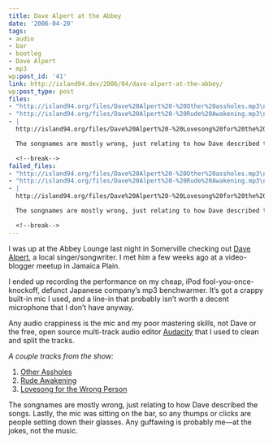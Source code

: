 ```yaml
---
title: Dave Alpert at the Abbey
date: '2006-04-20'
tags:
- audio
- bar
- bootleg
- Dave Alpert
- mp3
wp:post_id: '41'
link: http://island94.dev/2006/04/dave-alpert-at-the-abbey/
wp:post_type: post
files:
- "http://island94.org/files/Dave%20Alpert%20-%20Other%20assholes.mp3\n# "
- "http://island94.org/files/Dave%20Alpert%20-%20Rude%20Awakening.mp3\n# "
- |
  http://island94.org/files/Dave%20Alpert%20-%20Lovesong%20for%20the%20wrong%20person.mp3

  The songnames are mostly wrong, just relating to how Dave described the songs. Lastly, the mic was sitting on the bar, so any thumps or clicks are people setting down their glasses.  Any guffawing is probably me--at the jokes, not the music.

  <!--break-->
failed_files:
- "http://island94.org/files/Dave%20Alpert%20-%20Other%20assholes.mp3\n# "
- "http://island94.org/files/Dave%20Alpert%20-%20Rude%20Awakening.mp3\n# "
- |
  http://island94.org/files/Dave%20Alpert%20-%20Lovesong%20for%20the%20wrong%20person.mp3

  The songnames are mostly wrong, just relating to how Dave described the songs. Lastly, the mic was sitting on the bar, so any thumps or clicks are people setting down their glasses.  Any guffawing is probably me--at the jokes, not the music.

  <!--break-->
---
```


<p>I was up at the Abbey Lounge last night in Somerville checking out <a href="http://davealpert.com">Dave Alpert</a>, a local singer/songwriter.  I met him a few weeks ago at a video-blogger meetup in Jamaica Plain.</p>
<p>I ended up recording the performance on my cheap, iPod fool-you-once-knockoff, defunct Japanese company&#8217;s mp3 benchwarmer.  It&#8217;s got a crappy built-in mic I used, and a line-in that probably isn&#8217;t worth a decent microphone that I don&#8217;t have anyway.</p>
<p>Any audio crappiness is the mic and my poor mastering skills, not Dave or the free, open source multi-track audio editor <a href="http://audacity.sourceforge.net/">Audacity</a> that I used to clean and split the tracks.</p>
<p><em>A couple tracks from the show:</em></p>
<ol>
	<li><a href="http://island94.org/files/Dave%20Alpert%20-%20Other%20assholes.mp3">Other Assholes</a></li>
	<li><a href="http://island94.org/files/Dave%20Alpert%20-%20Rude%20Awakening.mp3">Rude Awakening</a></li>
	<li><a href="http://island94.org/files/Dave%20Alpert%20-%20Lovesong%20for%20the%20wrong%20person.mp3">Lovesong for the Wrong Person</a></li>
</ol>
<p>The songnames are mostly wrong, just relating to how Dave described the songs. Lastly, the mic was sitting on the bar, so any thumps or clicks are people setting down their glasses.  Any guffawing is probably me&#8212;at the jokes, not the music.</p>
<p><!--break--></p>